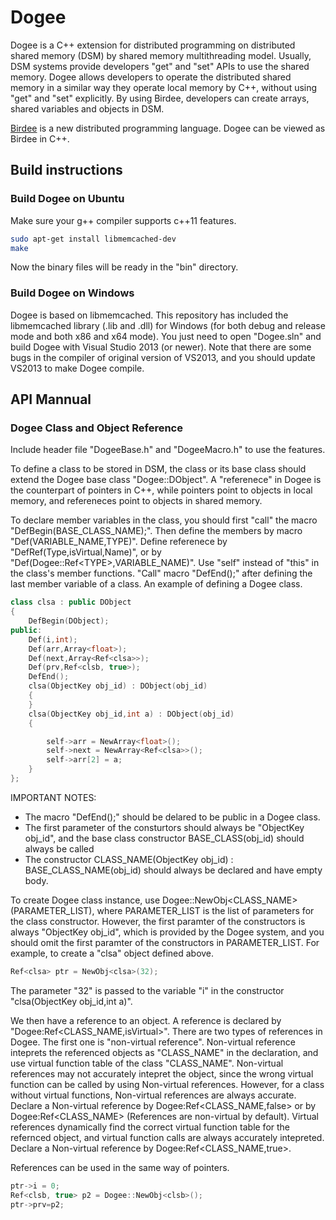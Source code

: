 # Dogee
Dogee is a C++ extension for distributed programming on distributed shared memory (DSM) by shared memory multithreading model. Usually, DSM systems provide developers "get" and "set" APIs to use the shared memory. Dogee allows developers to operate the distributed shared memory in a similar way they operate local memory by C++, without using "get" and "set" explicitly. By using Birdee, developers can create arrays, shared variables and objects in DSM.

[Birdee](https://github.com/Menooker/Birdee/) is a new distributed programming language. Dogee can be viewed as Birdee in C++.

## Build instructions

### Build Dogee on Ubuntu
Make sure your g++ compiler supports c++11 features.
```bash
sudo apt-get install libmemcached-dev
make
```
Now the binary files will be ready in the "bin" directory.

### Build Dogee on Windows
Dogee is based on libmemcached. This repository has included the libmemcached library (.lib and .dll) for Windows (for both debug and release mode and both x86 and x64 mode). You just need to open "Dogee.sln" and build Dogee with Visual Studio 2013 (or newer). Note that there are some bugs in the compiler of original version of VS2013, and you should update VS2013 to make Dogee compile.

## API Mannual

### Dogee Class and Object Reference
Include header file "DogeeBase.h" and "DogeeMacro.h" to use the features.

To define a class to be stored in DSM, the class or its base class should extend the Dogee base class "Dogee::DObject". A "referenece" in Dogee is the counterpart of pointers in C++, while pointers point to objects in local memory, and refereneces point to objects in shared memory.

To declare member variables in the class, you should first "call" the macro "DefBegin(BASE_CLASS_NAME);". Then define the members by macro "Def(VARIABLE_NAME,TYPE)". Define referenece by "DefRef(Type,isVirtual,Name)", or by "Def(Dogee::Ref\<TYPE>,VARIABLE_NAME)". Use "self" instead of "this" in the class's member functions. "Call" macro "DefEnd();" after defining the last member variable of a class. An example of defining a Dogee class.

```C++
class clsa : public DObject
{
	DefBegin(DObject);
public:
	Def(i,int);
	Def(arr,Array<float>);
	Def(next,Array<Ref<clsa>>);
	Def(prv,Ref<clsb, true>);
	DefEnd();
	clsa(ObjectKey obj_id) : DObject(obj_id)
	{
	}
	clsa(ObjectKey obj_id,int a) : DObject(obj_id)
	{

		self->arr = NewArray<float>();
		self->next = NewArray<Ref<clsa>>();
		self->arr[2] = a;
	}
};

```

IMPORTANT NOTES: 
 * The macro "DefEnd();" should be delared to be public in a Dogee class. 
 * The first parameter of the consturtors should always be "ObjectKey obj_id", and the base class constructor BASE_CLASS(obj_id) should always be called
 * The constructor CLASS_NAME(ObjectKey obj_id) : BASE_CLASS_NAME(obj_id) should always be declared and have empty body.

To create Dogee class instance, use Dogee::NewObj\<CLASS_NAME>(PARAMETER_LIST), where PARAMETER_LIST is the list of parameters for the class constructor. However, the first paramter of the constructors is always "ObjectKey obj_id", which is provided by the Dogee system, and you should omit the first paramter of the constructors in PARAMETER_LIST. For example, to create a "clsa" object defined above.
```C++
Ref<clsa> ptr = NewObj<clsa>(32);
```
The parameter "32" is passed to the variable "i" in the constructor "clsa(ObjectKey obj_id,int a)".

We then have a reference to an object. A reference is declared by "Dogee:Ref\<CLASS_NAME,isVirtual>". There are two types of references in Dogee. The first one is "non-virtual reference". Non-virtual reference inteprets the referenced objects as "CLASS_NAME" in the declaration, and use virtual function table of the class "CLASS_NAME". Non-virtual references may not accurately intepret the object, since the wrong virtual function can be called by using Non-virtual references. However, for a class without virtual functions,  Non-virtual references are always accurate. Declare a Non-virtual reference by Dogee:Ref\<CLASS_NAME,false> or by Dogee:Ref\<CLASS_NAME> (References are non-virtual by default). Virtual references dynamically find the correct virtual function table for the refernced object, and virtual function calls are always accurately intepreted. Declare a Non-virtual reference by Dogee:Ref\<CLASS_NAME,true>.

References can be used in the same way of pointers.
```C++
ptr->i = 0;
Ref<clsb, true> p2 = Dogee::NewObj<clsb>();
ptr->prv=p2;
```
